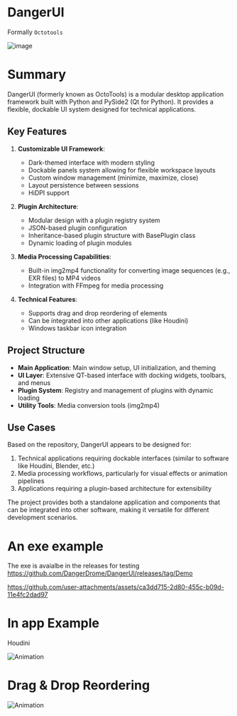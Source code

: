 # DangerUI
Formally `Octotools`

![image](https://github.com/user-attachments/assets/1fd98563-bbe6-4c79-9394-98cae43456f9)

# Summary

DangerUI (formerly known as OctoTools) is a modular desktop application framework built with Python and PySide2 (Qt for Python). It provides a flexible, dockable UI system designed for technical applications.

## Key Features

1. **Customizable UI Framework**:
   - Dark-themed interface with modern styling
   - Dockable panels system allowing for flexible workspace layouts
   - Custom window management (minimize, maximize, close)
   - Layout persistence between sessions
   - HiDPI support

2. **Plugin Architecture**:
   - Modular design with a plugin registry system
   - JSON-based plugin configuration
   - Inheritance-based plugin structure with BasePlugin class
   - Dynamic loading of plugin modules

3. **Media Processing Capabilities**:
   - Built-in img2mp4 functionality for converting image sequences (e.g., EXR files) to MP4 videos
   - Integration with FFmpeg for media processing

4. **Technical Features**:
   - Supports drag and drop reordering of elements
   - Can be integrated into other applications (like Houdini)
   - Windows taskbar icon integration

## Project Structure

- **Main Application**: Main window setup, UI initialization, and theming
- **UI Layer**: Extensive QT-based interface with docking widgets, toolbars, and menus
- **Plugin System**: Registry and management of plugins with dynamic loading
- **Utility Tools**: Media conversion tools (img2mp4)

## Use Cases

Based on the repository, DangerUI appears to be designed for:
1. Technical applications requiring dockable interfaces (similar to software like Houdini, Blender, etc.)
2. Media processing workflows, particularly for visual effects or animation pipelines
3. Applications requiring a plugin-based architecture for extensibility

The project provides both a standalone application and components that can be integrated into other software, making it versatile for different development scenarios.

# An exe example
The exe is avaialbe in the releases for testing
https://github.com/DangerDrome/DangerUI/releases/tag/Demo

https://github.com/user-attachments/assets/ca3dd715-2d80-455c-b09d-11e4fc2dad97

# In app Example
Houdini

![Animation](https://github.com/user-attachments/assets/17994dc4-18a0-4cb5-b15c-f12f65ca70a8)

# Drag & Drop Reordering

![Animation](https://github.com/user-attachments/assets/0eecef01-27fb-42c2-a715-e412cd2dd305)
